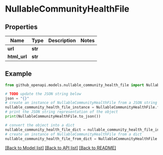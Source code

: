 # NullableCommunityHealthFile


## Properties

Name | Type | Description | Notes
------------ | ------------- | ------------- | -------------
**url** | **str** |  | 
**html_url** | **str** |  | 

## Example

```python
from github_openapi.models.nullable_community_health_file import NullableCommunityHealthFile

# TODO update the JSON string below
json = "{}"
# create an instance of NullableCommunityHealthFile from a JSON string
nullable_community_health_file_instance = NullableCommunityHealthFile.from_json(json)
# print the JSON string representation of the object
print(NullableCommunityHealthFile.to_json())

# convert the object into a dict
nullable_community_health_file_dict = nullable_community_health_file_instance.to_dict()
# create an instance of NullableCommunityHealthFile from a dict
nullable_community_health_file_from_dict = NullableCommunityHealthFile.from_dict(nullable_community_health_file_dict)
```
[[Back to Model list]](../README.md#documentation-for-models) [[Back to API list]](../README.md#documentation-for-api-endpoints) [[Back to README]](../README.md)



